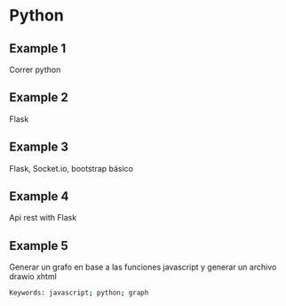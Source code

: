# Python

## Example 1

Correr python

## Example 2

Flask

## Example 3

Flask, Socket.io, bootstrap básico

## Example 4

Api rest with Flask

## Example 5

Generar un grafo en base a las funciones javascript y generar un archivo drawio xhtml

```bash
Keywords: javascript; python; graph
```